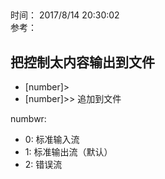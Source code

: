 ##  

时间： 2017/8/14 20:30:02  
参考：

##  把控制太内容输出到文件

* [number]> 
* [number]>> 追加到文件  

numbwr:

 * 0: 标准输入流  
 * 1: 标准输出流（默认）  
 * 2: 错误流    

